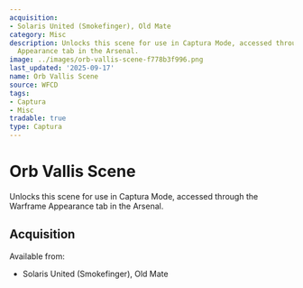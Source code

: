 ```yaml
---
acquisition:
- Solaris United (Smokefinger), Old Mate
category: Misc
description: Unlocks this scene for use in Captura Mode, accessed through the Warframe
  Appearance tab in the Arsenal.
image: ../images/orb-vallis-scene-f778b3f996.png
last_updated: '2025-09-17'
name: Orb Vallis Scene
source: WFCD
tags:
- Captura
- Misc
tradable: true
type: Captura
---
```


# Orb Vallis Scene

Unlocks this scene for use in Captura Mode, accessed through the Warframe Appearance tab in the Arsenal.

## Acquisition

Available from:
- Solaris United (Smokefinger), Old Mate

